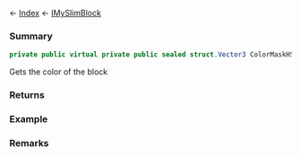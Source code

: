 ← [Index](Api-Index) ← [IMySlimBlock](VRage.Game.ModAPI.Ingame.IMySlimBlock)

### Summary

```csharp
private public virtual private public sealed struct.Vector3 ColorMaskHSV { ; }
```

Gets the color of the block

### Returns

### Example

### Remarks


